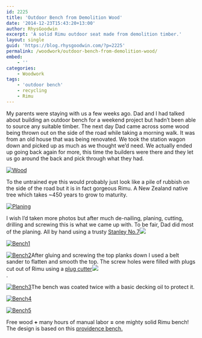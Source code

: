```yaml
---
id: 2225
title: 'Outdoor Bench from Demolition Wood'
date: '2014-12-23T15:43:20+13:00'
author: RhysGoodwin
excerpt: 'A solid Rimu outdoor seat made from demolition timber.'
layout: single
guid: 'https://blog.rhysgoodwin.com/?p=2225'
permalink: /woodwork/outdoor-bench-from-demolition-wood/
embed:
    - ''
categories:
    - Woodwork
tags:
    - 'outdoor bench'
    - recycling
    - Rimu
---
```


My parents were staying with us a few weeks ago. Dad and I had talked about building an outdoor bench for a weekend project but hadn’t been able to source any suitable timber. The next day Dad came across some wood being thrown out on the side of the road while taking a morning walk. It was from an old house that was being renovated. We took the station wagon down and picked up as much as we thought we’d need. We actually ended up going back again for more, this time the builders were there and they let us go around the back and pick through what they had.

[![Wood](/content/uploads/2014/12/Wood.jpg)](/content/uploads/2014/12/Wood.jpg)

To the untrained eye this would probably just look like a pile of rubbish on the side of the road but it is in fact gorgeous Rimu. A New Zealand native tree which takes ~450 years to grow to maturity.

[![Planing](/content/uploads/2014/12/Planing.jpg)](/content/uploads/2014/12/Planing.jpg)

I wish I’d taken more photos but after much de-nailing, planing, cutting, drilling and screwing this is what we came up with. To be fair, Dad did most of the planing. All by hand using a trusty [Stanley No.7](http://www.amazon.com/gp/product/B0001IW4W8/ref=as_li_tl?ie=UTF8&camp=1789&creative=9325&creativeASIN=B0001IW4W8&linkCode=as2&tag=blogrhysgoodw-20&linkId=RTHRRR4I34OAC4UK)![](https://ir-na.amazon-adsystem.com/e/ir?t=blogrhysgoodw-20&l=as2&o=1&a=B0001IW4W8)

[![Bench1](/content/uploads/2014/12/Bench1.jpg)](/content/uploads/2014/12/Bench1.jpg)

[![Bench2](/content/uploads/2014/12/Bench2.jpg)](/content/uploads/2014/12/Bench2.jpg)After gluing and screwing the top planks down I used a belt sander to flatten and smooth the top. The screw holes were filled with plugs cut out of Rimu using a [plug cutter](http://www.amazon.com/gp/product/B0014A450G/ref=as_li_tl?ie=UTF8&camp=1789&creative=9325&creativeASIN=B0014A450G&linkCode=as2&tag=blogrhysgoodw-20&linkId=KAOLZDPSJ5N3Y6PP)![](https://ir-na.amazon-adsystem.com/e/ir?t=blogrhysgoodw-20&l=as2&o=1&a=B0014A450G)  
.

[![Bench3](/content/uploads/2014/12/Bench3.jpg)](/content/uploads/2014/12/Bench3.jpg)The bench was coated twice with a basic decking oil to protect it.

[![Bench4](/content/uploads/2014/12/Bench4.jpg)](/content/uploads/2014/12/Bench4.jpg)

[![Bench5](/content/uploads/2014/12/Bench5.jpg)](/content/uploads/2014/12/Bench5.jpg)

Free wood **+** many hours of manual labor **=** one mighty solid Rimu bench! The design is based on this [providence bench.](http://ana-white.com/2012/04/plans/providence-bench)
